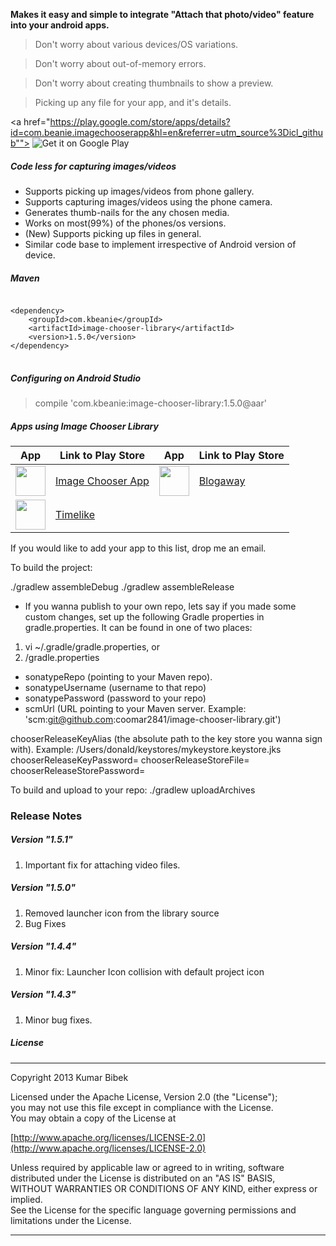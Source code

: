 **Makes it easy and simple to integrate "Attach that photo/video" feature into your android apps.**

>Don't worry about various devices/OS variations.

>Don't worry about out-of-memory errors.

>Don't worry about creating thumbnails to show a preview.

>Picking up any file for your app, and it's details.

<a href="https://play.google.com/store/apps/details?id=com.beanie.imagechooserapp&hl=en&referrer=utm_source%3Dicl_github"">
  <img alt="Get it on Google Play"
       src="https://developer.android.com/images/brand/en_generic_rgb_wo_45.png" />
</a>

##### Code less for capturing  images/videos
- Supports picking up images/videos from phone gallery.
- Supports capturing images/videos using the phone camera.
- Generates thumb-nails for the any chosen media.
- Works on most(99%) of the phones/os versions.
- (New) Supports picking up files in general.
- Similar code base to implement irrespective of Android version of device.

##### Maven
<pre>
<code>
&lt;dependency&gt;
    &lt;groupId&gt;com.kbeanie&lt;/groupId&gt;
    &lt;artifactId&gt;image-chooser-library&lt;/artifactId&gt;
    &lt;version&gt;1.5.0&lt;/version&gt;
&lt;/dependency&gt;
</code>
</pre>

##### Configuring on Android Studio
> compile 'com.kbeanie:image-chooser-library:1.5.0@aar'

##### Apps using Image Chooser Library

App                 | Link to Play Store     |App                | Link to Play Store
--------------------| -----------------------| ------------------| --------------------
<a href="https://play.google.com/store/apps/details?id=com.beanie.imagechooserapp&hl=en&referrer=utm_source%3Dicl_github"><img src="https://lh6.ggpht.com/5HmHU2cE12jLB1NSX9blKNVa_dj_ymh_FIzajC6joVd4jYBopGQFj5ZFHr9FboHFyQ=w300-rw" width="48" height="48"/></a>|<a href="https://play.google.com/store/apps/details?id=com.beanie.imagechooserapp&hl=en&referrer=utm_source%3Dicl_github">Image Chooser App</a>|<a href="https://play.google.com/store/apps/details?id=com.beanie.blog&hl=en&referrer=utm_source%3Dicl_github"><img src="https://lh6.ggpht.com/PT80sExPDHg0_Y75qGYsrSqzpyEU9v9UDS-bKBKlorqjz1LQ4FAOiRL2tHX3IljbcDU=w300-rw" width="48" height="48"/></a>|<a href="https://play.google.com/store/apps/details?id=com.beanie.blog&hl=en&referrer=utm_source%3Dicl_github">Blogaway</a>
<a href="https://play.google.com/store/apps/details?id=org.kazin.timelike&hl=en&referrer=utm_source%3Dicl_github"><img src="https://lh3.googleusercontent.com/ZlKEoMiDXRoN4M-8IuS4jdJoBsf2yg1FOuojHui9VB4IhDr52REEI8NaA5piWujt25I=w300-rw" width="48" height="48"/></a>|<a href="https://play.google.com/store/apps/details?id=org.kazin.timelike&hl=en&referrer=utm_source%3Dicl_github">Timelike</a>



If you would like to add your app to this list, drop me an email.


To build the project:

./gradlew assembleDebug
./gradlew assembleRelease

- If you wanna publish to your own repo, lets say if you made some custom changes, set up the following Gradle properties in gradle.properties.
It can be found in one of two places:
1) vi ~/.gradle/gradle.properties, or
2) <project root>/gradle.properties

- sonatypeRepo (pointing to your Maven repo).
- sonatypeUsername (username to that repo)
- sonatypePassword (password to your repo)
- scmUrl (URL pointing to your Maven server. Example: 'scm:git@github.com:coomar2841/image-chooser-library.git')

chooserReleaseKeyAlias (the absolute path to the key store you wanna sign with). Example: /Users/donald/keystores/mykeystore.keystore.jks
chooserReleaseKeyPassword=<password>
chooserReleaseStoreFile=<store file>
chooserReleaseStorePassword=<store password>

To build and upload to your repo:
./gradlew uploadArchives


### Release Notes

##### Version "1.5.1"
1. Important fix for attaching video files.

##### Version "1.5.0"
1. Removed launcher icon from the library source
2. Bug Fixes

##### Version "1.4.4"
1. Minor fix: Launcher Icon collision with default project icon

##### Version "1.4.3"
1. Minor bug fixes.


##### License
-----------------------------------------------------------------------------------

Copyright 2013 Kumar Bibek

Licensed under the Apache License, Version 2.0 (the "License");<br />
you may not use this file except in compliance with the License.<br />
You may obtain a copy of the License at
   
[http://www.apache.org/licenses/LICENSE-2.0](http://www.apache.org/licenses/LICENSE-2.0)
	
Unless required by applicable law or agreed to in writing, software<br />
distributed under the License is distributed on an "AS IS" BASIS,<br />
WITHOUT WARRANTIES OR CONDITIONS OF ANY KIND, either express or implied.<br />
See the License for the specific language governing permissions and<br />
limitations under the License.

-----------------------------------------------------------------------------------
